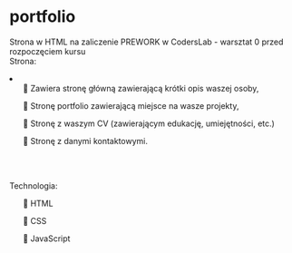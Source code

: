 # portfolio

Strona w HTML na zaliczenie PREWORK w CodersLab - warsztat 0 przed rozpoczęciem kursu<br>
Strona:<br>
<li>
<ul> Zawiera stronę główną zawierającą krótki opis waszej osoby,</ul>
<ul> Stronę portfolio zawierającą miejsce na wasze projekty,</ul>
<ul> Stronę z waszym CV (zawierającym edukację, umiejętności, etc.)</ul>
<ul> Stronę z danymi kontaktowymi.</ul>
</li>
<br><br>

Technologia:<br>
<ul> HTML</ul>
<ul> CSS</ul>
<ul> JavaScript</ul>
